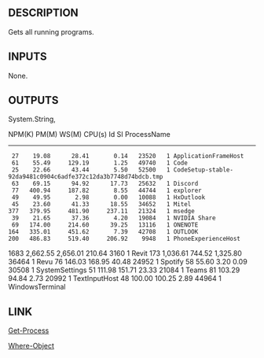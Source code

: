 ## DESCRIPTION
        
Gets all running programs.  
    

## INPUTS
        
None.


## OUTPUTS
        
System.String,

NPM(K)    PM(M)      WS(M)     CPU(s)      Id  SI ProcessName
 ------    -----      -----     ------      --  -- -----------
     27    19.08      28.41       0.14   23520   1 ApplicationFrameHost
     61    55.49     129.19       1.25   49740   1 Code
     25    22.66      43.44       5.50   52500   1 CodeSetup-stable-92da9481c0904c6adfe372c12da3b7748d74bdcb.tmp
     63    69.15      94.92      17.73   25632   1 Discord
     77   400.94     187.82       8.55   44744   1 explorer
     49    49.95       2.98       0.00   10088   1 HxOutlook
     45    23.60      41.33      18.55   34652   1 Mitel
    377   379.95     481.90     237.11   21324   1 msedge
     39    21.65      37.36       4.20   19084   1 NVIDIA Share
     69   174.00     214.60      39.25   13116   1 ONENOTE
    164   335.01     451.62       7.39   42708   1 OUTLOOK
    200   486.83     519.40     206.92    9948   1 PhoneExperienceHost
   1683 2,662.55   2,656.01     210.64    3160   1 Revit
    173 1,036.61     744.52   1,325.80   36464   1 Revu
     76   146.03     168.95      40.48   24952   1 Spotify
     58    55.60       3.20       0.09   30508   1 SystemSettings
     51   111.98     151.71      23.33   21084   1 Teams
     81   103.29      94.84       2.73   20992   1 TextInputHost
     48   100.00     100.25       2.89   44964   1 WindowsTerminal



## LINK
        
[Get-Process](https://learn.microsoft.com/en-us/powershell/module/microsoft.powershell.management/get-process?view=powershell-7.3)

[Where-Object](https://learn.microsoft.com/en-us/powershell/module/microsoft.powershell.core/where-object?view=powershell-7.3) 
